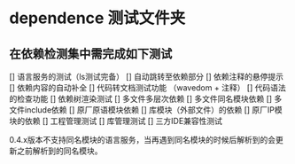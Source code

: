 # dependence 测试文件夹

## 在依赖检测集中需完成如下测试
[] 语言服务的测试（ls测试完备）
    [] 自动跳转至依赖部分
    [] 依赖注释的悬停提示
    [] 依赖内容的自动补全
    [] 代码转文档测试功能 （wavedom + 注释）
    [] 代码语法的检查功能
[] 依赖树渲染测试
    [] 多文件多层次依赖
    [] 多文件同名模块依赖
    [] 多文件include依赖
    [] 原厂原语模块依赖
    [] 库模块（外部文件）的依赖
    [] 原厂IP模块的依赖
[] 工程管理测试
    [] 库管理测试
    [] 三方IDE兼容性测试

    
0.4.x版本不支持同名模块的语言服务，当再遇到同名模块的时候后解析到的会更新之前解析到的同名模块。

